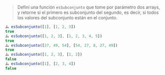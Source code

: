 > Definí una función `esSubconjunto` que tome por parámetro dos arrays, y retorne si el primero es subconjunto del segundo, es decir, si todos los valores del subconjunto están en el conjunto.
>
```javascript
ム esSubconjunto([1], [1, 2, 3])
true
ム esSubconjunto([1, 2, 3], [1, 2, 3, 4, 5])
true
ム esSubconjunto([27, 49, 54], [54, 27, 8, 27, 49])
true
ム esSubconjunto([1, 2, 3], [1, 2])
false
ム esSubconjunto([1], [2, 3, 4])
false